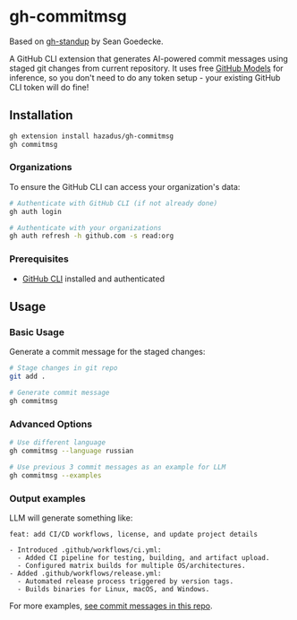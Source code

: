 # gh-commitmsg

Based on [gh-standup](https://github.com/sgoedecke/gh-standup) by Sean Goedecke.

A GitHub CLI extension that generates AI-powered commit messages using staged git changes from current repository. It uses free [GitHub Models](https://docs.github.com/en/github-models) for inference, so you don't need to do any token setup - your existing GitHub CLI token will do fine!

## Installation

```bash
gh extension install hazadus/gh-commitmsg
gh commitmsg
```

### Organizations

To ensure the GitHub CLI can access your organization's data:

```bash
# Authenticate with GitHub CLI (if not already done)
gh auth login

# Authenticate with your organizations
gh auth refresh -h github.com -s read:org
```

### Prerequisites

- [GitHub CLI](https://cli.github.com/) installed and authenticated

## Usage

### Basic Usage

Generate a commit message for the staged changes:

```bash
# Stage changes in git repo
git add .

# Generate commit message
gh commitmsg
```

### Advanced Options

```bash
# Use different language
gh commitmsg --language russian

# Use previous 3 commit messages as an example for LLM
gh commitmsg --examples
```

### Output examples

LLM will generate something like:

```
feat: add CI/CD workflows, license, and update project details

- Introduced .github/workflows/ci.yml:
  - Added CI pipeline for testing, building, and artifact upload.
  - Configured matrix builds for multiple OS/architectures.
- Added .github/workflows/release.yml:
  - Automated release process triggered by version tags.
  - Builds binaries for Linux, macOS, and Windows.
```

For more examples, [see commit messages in this repo](https://github.com/hazadus/gh-commitmsg/commits/main/).
